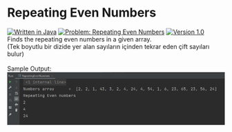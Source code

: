 # Repeating Even Numbers
[![Written in Java](https://img.shields.io/badge/language-java-green)](#)
[![Problem: Repeating Even Numbers](https://img.shields.io/badge/problem-Repeating%20Even%20Numbers-important)](#)
[![Version 1.0](https://img.shields.io/badge/version-1.0-informational)](#)\
Finds the repeating even numbers in a given array.\
(Tek boyutlu bir dizide yer alan sayıların içinden tekrar eden çift sayıları bulur)\
\
Sample Output:\
[![Sample Output](/assets/images/repeatingevennumbers.png)](#)

